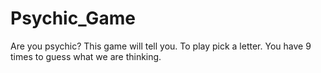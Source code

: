 # Psychic_Game 
Are you psychic? This game will tell you.
To play pick a letter. You have 9 times to guess what we are thinking.
